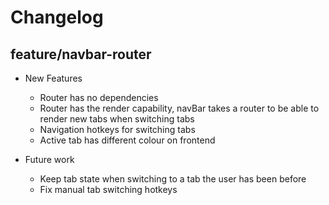 # Changelog

## feature/navbar-router

* New Features
    * Router has no dependencies 
    * Router has the render capability, navBar takes a router to be able to render new tabs when switching tabs
    * Navigation hotkeys for switching tabs
    * Active tab has different colour on frontend

* Future work
    * Keep tab state when switching to a tab the user has been before
    * Fix manual tab switching hotkeys